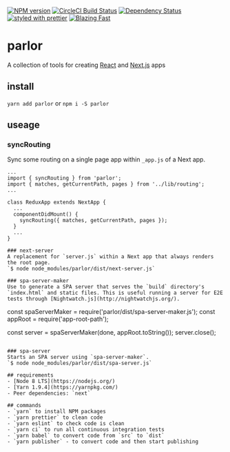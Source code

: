 [![NPM version](https://img.shields.io/npm/v/parlor.svg)](https://www.npmjs.com/package/parlor)
[![CircleCI Build Status](https://img.shields.io/circleci/project/github/sikhote/parlor)](https://circleci.com/gh/sikhote/parlor)
[![Dependency Status](https://david-dm.org/sikhote/parlor.svg)](https://david-dm.org/sikhote/parlor)
[![styled with prettier](https://img.shields.io/badge/styled_with-prettier-ff69b4.svg)](https://github.com/prettier/prettier)
[![Blazing Fast](https://img.shields.io/badge/speed-blazing%20%F0%9F%94%A5-brightgreen.svg)](https://twitter.com/acdlite/status/974390255393505280)

# parlor
A collection of tools for creating [React](https://github.com/facebook/react/) and [Next.js](https://github.com/zeit/next.js/) apps

## install
`yarn add parlor` or `npm i -S parlor`

## useage

### syncRouting
Sync some routing on a single page app within `_app.js` of a Next app.
```
...
import { syncRouting } from 'parlor';
import { matches, getCurrentPath, pages } from '../lib/routing';
...

class ReduxApp extends NextApp {
  ...
  componentDidMount() {
    syncRouting({ matches, getCurrentPath, pages });
  }
  ...
}

### next-server
A replacement for `server.js` within a Next app that always renders the root page.
`$ node node_modules/parlor/dist/next-server.js`

### spa-server-maker
Use to generate a SPA server that serves the `build` directory's `index.html` and static files. This is useful running a server for E2E tests through [Nightwatch.js](http://nightwatchjs.org/).
```
const spaServerMaker = require('parlor/dist/spa-server-maker.js');
const appRoot = require('app-root-path');

const server = spaServerMaker(done, appRoot.toString());
server.close();
```

### spa-server
Starts an SPA server using `spa-server-maker`.
`$ node node_modules/parlor/dist/spa-server.js`

## requirements
- [Node 8 LTS](https://nodejs.org/)
- [Yarn 1.9.4](https://yarnpkg.com/)
- Peer dependencies: `next`

## commands
- `yarn` to install NPM packages
- `yarn prettier` to clean code
- `yarn eslint` to check code is clean
- `yarn ci` to run all continuous integration tests
- `yarn babel` to convert code from `src` to `dist`
- `yarn publisher` - to convert code and then start publishing
